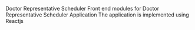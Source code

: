 Doctor Representative Scheduler
Front end modules for Doctor Representative Scheduler Application
The application is implemented using Reactjs
